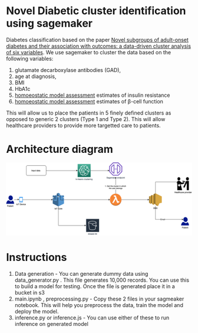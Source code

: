 # Novel Diabetic cluster identification using sagemaker

Diabetes classification based on the paper [Novel subgroups of adult-onset diabetes and their association with outcomes: a data-driven cluster analysis of six variables](
https://www.thelancet.com/journals/landia/article/PIIS2213-8587(18)30051-2/fulltext). We use sagemaker to cluster the data based on the following variables:

1. glutamate decarboxylase antibodies (GAD), 
2. age at diagnosis, 
3. BMI
4. HbA1c
5. [homoeostatic model assessment](https://en.wikipedia.org/wiki/Homeostatic_model_assessment) estimates of insulin resistance
6. [homoeostatic model assessment](https://en.wikipedia.org/wiki/Homeostatic_model_assessment) estimates of β-cell function


This will allow us to place the patients in 5 finely defined clusters as opposed to generic 2 clusters (Type 1 and Type 2). This will allow healthcare providers to provide more targetted care to patients.

# Architecture diagram

![Architecture diagram](diabetes.png)

# Instructions

1. Data generation - You can generate dummy data using data_generator.py . This file generates 10,000 records. You can use this to build a model for testing. Once the file is generated place it in a bucket in s3
2. main.ipynb , preprocessing.py - Copy these 2 files in your sagmeaker notebook. This will help you preprocess the data, train the model and deploy the model.
3. inference.py or inference.js - You can use either of these to run inference on generated model
